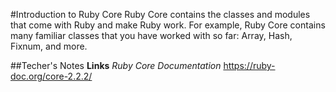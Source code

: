 #Introduction to Ruby Core
Ruby Core contains the classes and modules that come with Ruby and make Ruby work.
For example, Ruby Core contains many familiar classes that you have worked with so far: Array, Hash, Fixnum, and more.

##Techer's Notes
**Links**
_Ruby Core Documentation_ https://ruby-doc.org/core-2.2.2/
